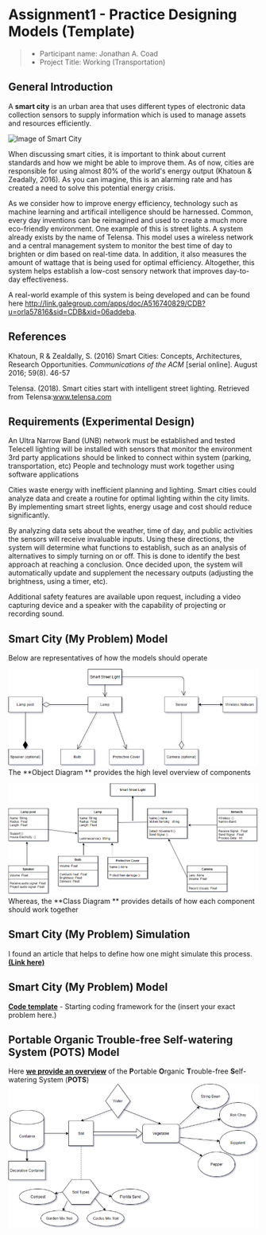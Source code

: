 # Assignment1 - Practice Designing Models (Template)

> * Participant name: Jonathan A. Coad
> * Project Title: Working (Transportation)

## General Introduction

A **smart city** is an urban area that uses different types of electronic data collection sensors to supply information which is used to manage assets and resources efficiently.

![Image of Smart City](images/smartcity.png)

When discussing smart cities, it is important to think about current standards and how we might be able to improve them. As of now, cities are responsible for using almost 80% of the world's energy output (Khatoun & Zeadally, 2016). As you can imagine, this is an alarming rate and has created a need to solve this potential energy crisis.

As we consider how to improve energy efficiency, technology such as machine learning and artificail intelligence should be harnessed. Common, every day inventions can be reimagined and used to create a much more eco-friendly environment. One example of this is street lights. A system already exists by the name of Telensa. This model uses a wireless network and a central management system to monitor the best time of day to brighten or dim based on real-time data. In addition, it also measures the amount of wattage that is being used for optimal efficiency. Altogether, this system helps establish a low-cost sensory network that improves day-to-day effectiveness.

A real-world example of this system is being developed and can be found here http://link.galegroup.com/apps/doc/A516740829/CDB?u=orla57816&sid=CDB&xid=06addeba. 
## References

Khatoun, R & Zealdally, S. (2016) Smart Cities: Concepts, Architectures, Research Opportunities. *Communications of the ACM* [serial online]. August 2016; 59(8). 46-57

Telensa. (2018). Smart cities start with intelligent street lighting. Retrieved from Telensa:www.telensa.com

## Requirements (Experimental Design)

An Ultra Narrow Band (UNB) network must be established and tested
Telecell lighting will be installed with sensors that monitor the environment
3rd party applications should be linked to connect within system (parking, transportation, etc)
People and technology must work together using software applications 

Cities waste energy with inefficient planning and lighting. Smart cities could analyze data and create a routine for optimal lighting within the city limits. By implementing smart street lights, energy usage and cost should reduce significantly.

By analyzing data sets about the weather, time of day, and public activities the sensors will receive invaluable inputs. Using these directions, the system will determine what functions to establish, such as an analysis of alternatives to simply turning on or off. This is done to identify the best approach at reaching a conclusion. Once decided upon, the system will automatically update and supplement the necessary outputs (adjusting the brightness, using a timer, etc).

Additional safety features are available upon request, including a video capturing device and a speaker with the capability of projecting or recording sound.

## Smart City (My Problem) Model
Below are representatives of how the models should operate



 ![**Object Diagram**](images/ObjectDiagram.png) The **Object Diagram ** provides the high level overview of components

 ![**Class Diagram**](images/ClassDiagram.png) Whereas, the **Class Diagram ** provides details of how each component should work together

## Smart City (My Problem) Simulation

I found an article that helps to define how one might simulate this process.[**(Link here)**](analysis/StreetLightinginSmartCities.pdf) 


## Smart City (My Problem) Model
[**Code template**](code/README.md) - Starting coding framework for the (insert your exact problem here.)

## **P**ortable **O**rganic **T**rouble-free **S**elf-watering System (**POTS**) Model
Here [**we provide an overview**](code/POTS_system/README.md) of the **P**ortable **O**rganic **T**rouble-free **S**elf-watering System (**POTS**) 
![**Pots Diagram**](images/Pots.png)
